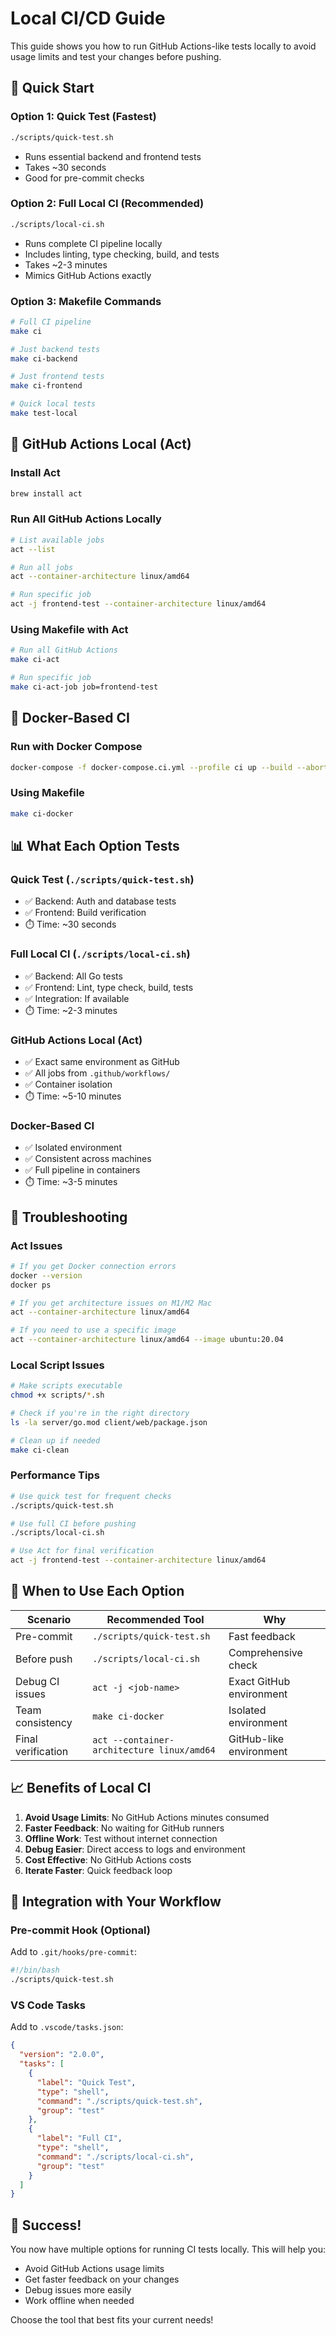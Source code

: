 # Local CI/CD Guide

This guide shows you how to run GitHub Actions-like tests locally to avoid usage limits and test your changes before pushing.

## 🚀 Quick Start

### Option 1: Quick Test (Fastest)
```bash
./scripts/quick-test.sh
```
- Runs essential backend and frontend tests
- Takes ~30 seconds
- Good for pre-commit checks

### Option 2: Full Local CI (Recommended)
```bash
./scripts/local-ci.sh
```
- Runs complete CI pipeline locally
- Includes linting, type checking, build, and tests
- Takes ~2-3 minutes
- Mimics GitHub Actions exactly

### Option 3: Makefile Commands
```bash
# Full CI pipeline
make ci

# Just backend tests
make ci-backend

# Just frontend tests
make ci-frontend

# Quick local tests
make test-local
```

## 🐳 GitHub Actions Local (Act)

### Install Act
```bash
brew install act
```

### Run All GitHub Actions Locally
```bash
# List available jobs
act --list

# Run all jobs
act --container-architecture linux/amd64

# Run specific job
act -j frontend-test --container-architecture linux/amd64
```

### Using Makefile with Act
```bash
# Run all GitHub Actions
make ci-act

# Run specific job
make ci-act-job job=frontend-test
```

## 🐳 Docker-Based CI

### Run with Docker Compose
```bash
docker-compose -f docker-compose.ci.yml --profile ci up --build --abort-on-container-exit
```

### Using Makefile
```bash
make ci-docker
```

## 📊 What Each Option Tests

### Quick Test (`./scripts/quick-test.sh`)
- ✅ Backend: Auth and database tests
- ✅ Frontend: Build verification
- ⏱️ Time: ~30 seconds

### Full Local CI (`./scripts/local-ci.sh`)
- ✅ Backend: All Go tests
- ✅ Frontend: Lint, type check, build, tests
- ✅ Integration: If available
- ⏱️ Time: ~2-3 minutes

### GitHub Actions Local (Act)
- ✅ Exact same environment as GitHub
- ✅ All jobs from `.github/workflows/`
- ✅ Container isolation
- ⏱️ Time: ~5-10 minutes

### Docker-Based CI
- ✅ Isolated environment
- ✅ Consistent across machines
- ✅ Full pipeline in containers
- ⏱️ Time: ~3-5 minutes

## 🔧 Troubleshooting

### Act Issues
```bash
# If you get Docker connection errors
docker --version
docker ps

# If you get architecture issues on M1/M2 Mac
act --container-architecture linux/amd64

# If you need to use a specific image
act --container-architecture linux/amd64 --image ubuntu:20.04
```

### Local Script Issues
```bash
# Make scripts executable
chmod +x scripts/*.sh

# Check if you're in the right directory
ls -la server/go.mod client/web/package.json

# Clean up if needed
make ci-clean
```

### Performance Tips
```bash
# Use quick test for frequent checks
./scripts/quick-test.sh

# Use full CI before pushing
./scripts/local-ci.sh

# Use Act for final verification
act -j frontend-test --container-architecture linux/amd64
```

## 🎯 When to Use Each Option

| Scenario | Recommended Tool | Why |
|----------|------------------|-----|
| Pre-commit | `./scripts/quick-test.sh` | Fast feedback |
| Before push | `./scripts/local-ci.sh` | Comprehensive check |
| Debug CI issues | `act -j <job-name>` | Exact GitHub environment |
| Team consistency | `make ci-docker` | Isolated environment |
| Final verification | `act --container-architecture linux/amd64` | GitHub-like environment |

## 📈 Benefits of Local CI

1. **Avoid Usage Limits**: No GitHub Actions minutes consumed
2. **Faster Feedback**: No waiting for GitHub runners
3. **Offline Work**: Test without internet connection
4. **Debug Easier**: Direct access to logs and environment
5. **Cost Effective**: No GitHub Actions costs
6. **Iterate Faster**: Quick feedback loop

## 🔄 Integration with Your Workflow

### Pre-commit Hook (Optional)
Add to `.git/hooks/pre-commit`:
```bash
#!/bin/bash
./scripts/quick-test.sh
```

### VS Code Tasks
Add to `.vscode/tasks.json`:
```json
{
  "version": "2.0.0",
  "tasks": [
    {
      "label": "Quick Test",
      "type": "shell",
      "command": "./scripts/quick-test.sh",
      "group": "test"
    },
    {
      "label": "Full CI",
      "type": "shell", 
      "command": "./scripts/local-ci.sh",
      "group": "test"
    }
  ]
}
```

## 🎉 Success!

You now have multiple options for running CI tests locally. This will help you:
- Avoid GitHub Actions usage limits
- Get faster feedback on your changes
- Debug issues more easily
- Work offline when needed

Choose the tool that best fits your current needs! 